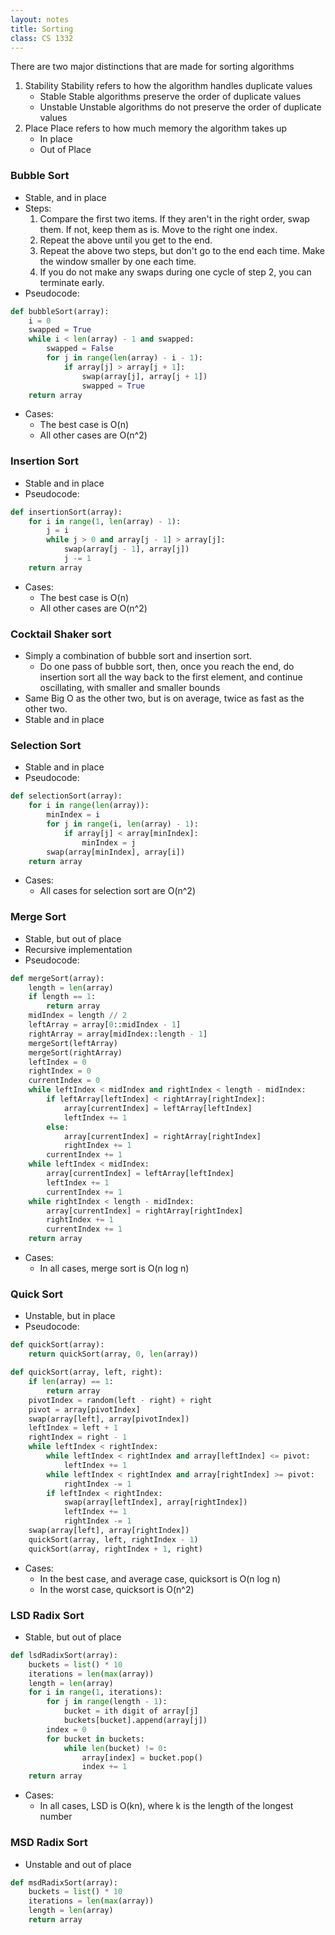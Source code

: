```yaml
---
layout: notes
title: Sorting
class: CS 1332
---
```


There are two major distinctions that are made for sorting algorithms
1. Stability
   Stability refers to how the algorithm handles duplicate values
	* Stable
		Stable algorithms preserve the order of duplicate values
	* Unstable
		Unstable algorithms do not preserve the order of duplicate values
2. Place
	Place refers to how much memory the algorithm takes up
	* In place
	* Out of Place

### Bubble Sort
* Stable, and in place
* Steps:
	1. Compare the first two items. If they aren't in the right order, swap them. If not, keep them as is. Move to the right one index.
	2. Repeat the above until you get to the end. 
	3. Repeat the above two steps, but don't go to the end each time. Make the window smaller by one each time.
	4. If you do not make any swaps during one cycle of step 2, you can terminate early.
* Pseudocode:
```python
def bubbleSort(array):
	i = 0
	swapped = True
	while i < len(array) - 1 and swapped:
		swapped = False
		for j in range(len(array) - i - 1):
			if array[j] > array[j + 1]:
				swap(array[j], array[j + 1])
				swapped = True
	return array
```
* Cases:
	* The best case is O(n)
	* All other cases are O(n^2)

### Insertion Sort
* Stable and in place
* Pseudocode:
```python
def insertionSort(array):
	for i in range(1, len(array) - 1):
		j = i
		while j > 0 and array[j - 1] > array[j]:
			swap(array[j - 1], array[j])
			j -= 1
	return array
```
* Cases:
	* The best case is O(n)
	* All other cases are O(n^2)

### Cocktail Shaker sort
* Simply a combination of bubble sort and insertion sort. 
	* Do one pass of bubble sort, then, once you reach the end, do insertion sort all the way back to the first element, and continue oscillating, with smaller and smaller bounds
* Same Big O as the other two, but is on average, twice as fast as the other two.
* Stable and in place

### Selection Sort
* Stable and in place
* Pseudocode:
```python
def selectionSort(array):
	for i in range(len(array)):
		minIndex = i
		for j in range(i, len(array) - 1):
			if array[j] < array[minIndex]:
				minIndex = j
		swap(array[minIndex], array[i])
	return array
```
* Cases:
	* All cases for selection sort are O(n^2)

### Merge Sort
* Stable, but out of place
* Recursive implementation
* Pseudocode:
```python
def mergeSort(array):
	length = len(array)
	if length == 1:
		return array
	midIndex = length // 2
	leftArray = array[0::midIndex - 1]
	rightArray = array[midIndex::length - 1]
	mergeSort(leftArray)
	mergeSort(rightArray)
	leftIndex = 0
	rightIndex = 0
	currentIndex = 0
	while leftIndex < midIndex and rightIndex < length - midIndex:
		if leftArray[leftIndex] < rightArray[rightIndex]:
			array[currentIndex] = leftArray[leftIndex]
			leftIndex += 1
		else:
			array[currentIndex] = rightArray[rightIndex]
			rightIndex += 1
		currentIndex += 1
	while leftIndex < midIndex:
		array[currentIndex] = leftArray[leftIndex]
		leftIndex += 1
		currentIndex += 1
	while rightIndex < length - midIndex:
		array[currentIndex] = rightArray[rightIndex]
		rightIndex += 1
		currentIndex += 1
	return array
```
* Cases:
	* In all cases, merge sort is O(n log n)

### Quick Sort
* Unstable, but in place
* Pseudocode:
```python
def quickSort(array):
	return quickSort(array, 0, len(array))

def quickSort(array, left, right):
	if len(array) == 1:
		return array
	pivotIndex = random(left - right) + right
	pivot = array[pivotIndex]
	swap(array[left], array[pivotIndex])
	leftIndex = left + 1
	rightIndex = right - 1
	while leftIndex < rightIndex:
		while leftIndex < rightIndex and array[leftIndex] <= pivot:
			leftIndex += 1
		while leftIndex < rightIndex and array[rightIndex] >= pivot:
			rightIndex -= 1
		if leftIndex < rightIndex:
			swap(array[leftIndex], array[rightIndex])
			leftIndex += 1
			rightIndex -= 1
	swap(array[left], array[rightIndex])
	quickSort(array, left, rightIndex - 1)
	quickSort(array, rightIndex + 1, right)
```
* Cases:
	* In the best case, and average case, quicksort is O(n log n)
	* In the worst case, quicksort is O(n^2)

### LSD Radix Sort
* Stable, but out of place
```python
def lsdRadixSort(array):
	buckets = list() * 10
	iterations = len(max(array))
	length = len(array)
	for i in range(1, iterations):
		for j in range(length - 1):
			bucket = ith digit of array[j]
			buckets[bucket].append(array[j])
		index = 0
		for bucket in buckets:
			while len(bucket) != 0:
				array[index] = bucket.pop()
				index += 1
	return array
```
* Cases:
	* In all cases, LSD is O(kn), where k is the length of the longest number

### MSD Radix Sort
* Unstable and out of place
```python
def msdRadixSort(array):
	buckets = list() * 10
	iterations = len(max(array))
	length = len(array)
	return array
```